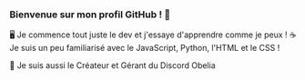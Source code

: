 ### Bienvenue sur mon profil GitHub ! 👋

🖥️ Je commence tout juste le dev et j'essaye d'apprendre comme je peux !
☕ Je suis un peu familiarisé avec le JavaScript, Python, l'HTML et le CSS !

📍 Je suis aussi le Créateur et Gérant du Discord Obelia


